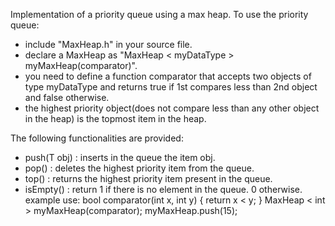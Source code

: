 Implementation of a priority queue using a max heap. To use the priority queue:

- include "MaxHeap.h" in your source file.
- declare a MaxHeap as "MaxHeap < myDataType > myMaxHeap(comparator)".
- you need to define a function comparator that accepts two objects of type myDataType and returns true if 1st compares less than 2nd object and false otherwise.
- the highest priority object(does not compare less than any other object in the heap) is the topmost item in the heap.

The following functionalities are provided:

- push(T obj) : inserts in the queue the item obj.
- pop() : deletes the highest priority item from the queue.
- top() : returns the highest priority item present in the queue.
- isEmpty() : return 1 if there is no element in the queue. 0 otherwise.
  example use: bool comparator(int x, int y) { return x < y; } MaxHeap < int > myMaxHeap(comparator); myMaxHeap.push(15);
